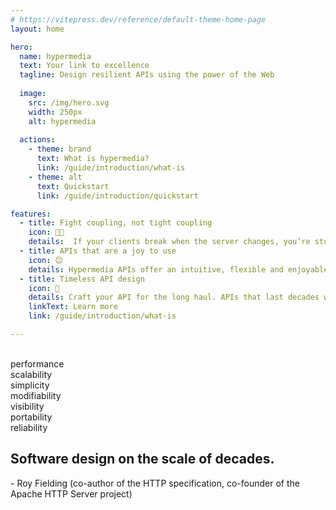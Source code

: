 ```yaml
---
# https://vitepress.dev/reference/default-theme-home-page
layout: home

hero:
  name: hypermedia
  text: Your link to excellence 
  tagline: Design resilient APIs using the power of the Web
  
  image:
    src: /img/hero.svg
    width: 250px
    alt: hypermedia
  
  actions:
    - theme: brand
      text: What is hypermedia?
      link: /guide/introduction/what-is
    - theme: alt
      text: Quickstart
      link: /guide/introduction/quickstart

features:
  - title: Fight coupling, not tight coupling
    icon: ⛓️‍💥
    details:  If your clients break when the server changes, you’re stuck in a tightly coupled system. Hypermedia decouples client and server interactions, letting each evolve independently without breaking the other.
  - title: APIs that are a joy to use
    icon: 😊
    details: Hypermedia APIs offer an intuitive, flexible and enjoyable experience, making your API not just a powerful tool, but a delight to use.
  - title: Timeless API design
    icon: 📆
    details: Craft your API for the long haul. APIs that last decades will change over time.  With Hypermedia you can make these changes safely, without breaking your clients.
    linkText: Learn more
    link: /guide/introduction/what-is

---
```

<br/>
<ability-list>
  <div>performance</div>
  <div>scalability</div>
  <div>simplicity</div>
  <div>modifiability</div>
  <div>visibility</div>
  <div>portability</div>
  <div>reliability</div>
</ability-list>

## **Software design on the scale of decades.**
\- Roy Fielding (co-author of the HTTP specification, co-founder of the Apache HTTP Server project)
